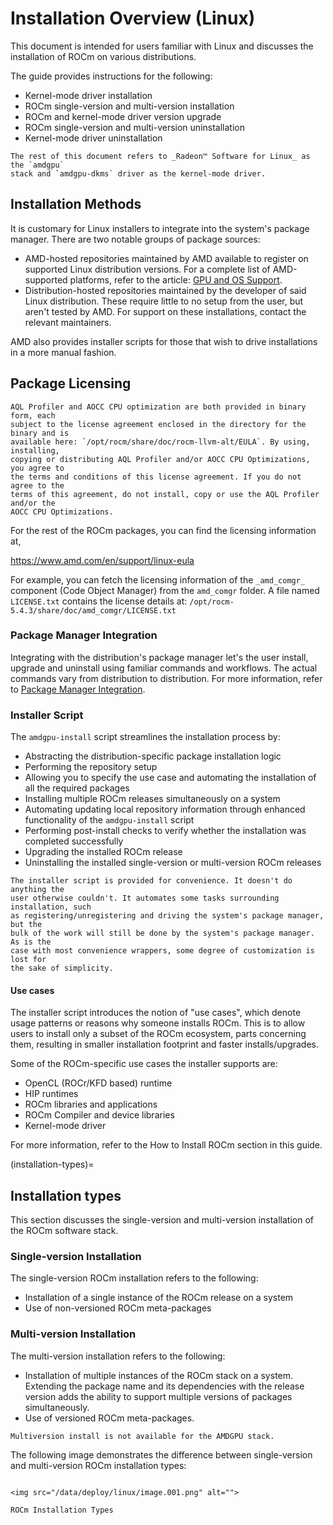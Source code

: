 # Installation Overview (Linux)

This document is intended for users familiar with Linux and discusses the
installation of ROCm on various distributions.

The guide provides instructions for the following:

- Kernel-mode driver installation
- ROCm single-version and multi-version installation
- ROCm and kernel-mode driver version upgrade
- ROCm single-version and multi-version uninstallation
- Kernel-mode driver uninstallation

```{note}
The rest of this document refers to _Radeon™ Software for Linux_ as the `amdgpu`
stack and `amdgpu-dkms` driver as the kernel-mode driver.
```

## Installation Methods

It is customary for Linux installers to integrate into the system's package
manager. There are two notable groups of package sources:

- AMD-hosted repositories maintained by AMD available to register on supported
  Linux distribution versions. For a complete list of AMD-supported platforms,
  refer to the article: [GPU and OS Support](/release/gpu_os_support).
- Distribution-hosted repositories maintained by the developer of said Linux
  distribution. These require little to no setup from the user, but aren't tested
  by AMD. For support on these installations, contact the relevant maintainers.

AMD also provides installer scripts for those that wish to drive installations
in a more manual fashion.

## Package Licensing

```{attention}
AQL Profiler and AOCC CPU optimization are both provided in binary form, each
subject to the license agreement enclosed in the directory for the binary and is
available here: `/opt/rocm/share/doc/rocm-llvm-alt/EULA`. By using, installing,
copying or distributing AQL Profiler and/or AOCC CPU Optimizations, you agree to
the terms and conditions of this license agreement. If you do not agree to the
terms of this agreement, do not install, copy or use the AQL Profiler and/or the
AOCC CPU Optimizations.
```

For the rest of the ROCm packages, you can find the licensing information at,

https://www.amd.com/en/support/linux-eula

For example, you can fetch the licensing information of the `_amd_comgr_`
component (Code Object Manager) from the `amd_comgr` folder. A file named
`LICENSE.txt` contains the license details at:
`/opt/rocm-5.4.3/share/doc/amd_comgr/LICENSE.txt`

### Package Manager Integration

Integrating with the distribution's package manager let's the user install,
upgrade and uninstall using familiar commands and workflows. The actual commands
vary from distribution to distribution. For more information, refer to
[Package Manager Integration](package_manager_integration).

### Installer Script

The `amdgpu-install` script streamlines the installation process by:

- Abstracting the distribution-specific package installation logic
- Performing the repository setup
- Allowing you to specify the use case and automating the installation of all
  the required packages
- Installing multiple ROCm releases simultaneously on a system
- Automating updating local repository information through enhanced
  functionality of the `amdgpu-install` script
- Performing post-install checks to verify whether the installation was
  completed successfully
- Upgrading the installed ROCm release
- Uninstalling the installed single-version or multi-version ROCm releases

```{tip}
The installer script is provided for convenience. It doesn't do anything the
user otherwise couldn't. It automates some tasks surrounding installation, such
as registering/unregistering and driving the system's package manager, but the
bulk of the work will still be done by the system's package manager. As is the
case with most convenience wrappers, some degree of customization is lost for
the sake of simplicity.
```

#### Use cases

The installer script introduces the notion of "use cases", which denote usage
patterns or reasons why someone installs ROCm. This is to allow users to install
only a subset of the ROCm ecosystem, parts concerning them, resulting in
smaller installation footprint and faster installs/upgrades.

Some of the ROCm-specific use cases the installer supports are:

- OpenCL (ROCr/KFD based) runtime
- HIP runtimes
- ROCm libraries and applications
- ROCm Compiler and device libraries
- Kernel-mode driver

For more information, refer to the How to Install ROCm section in this guide.

(installation-types)=

## Installation types

This section discusses the single-version and multi-version installation of the
ROCm software stack.

### Single-version Installation

The single-version ROCm installation refers to the following:

- Installation of a single instance of the ROCm release on a system
- Use of non-versioned ROCm meta-packages

### Multi-version Installation

The multi-version installation refers to the following:

- Installation of multiple instances of the ROCm stack on a system. Extending
  the package name and its dependencies with the release version adds the
  ability to support multiple versions of packages simultaneously.
- Use of versioned ROCm meta-packages.

```{note}
Multiversion install is not available for the AMDGPU stack.
```

The following image demonstrates the difference between single-version and
multi-version ROCm installation types:

```{figure-md} install-types

<img src="/data/deploy/linux/image.001.png" alt="">

ROCm Installation Types
```
